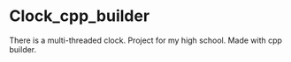 # Clock_cpp_builder
There is a multi-threaded clock. Project for my high school. Made with cpp builder.
